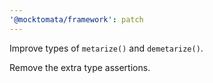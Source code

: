 ```yaml
---
'@mocktomata/framework': patch
---
```


Improve types of `metarize()` and `demetarize()`.

Remove the extra type assertions.
